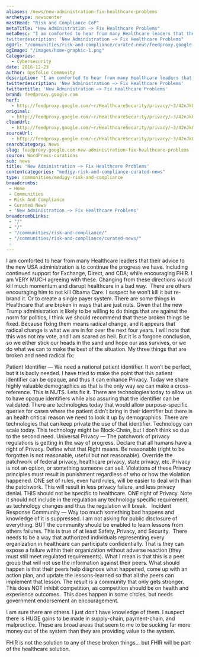 ```yaml
---
aliases: /news/new-administration-fix-healthcare-problems
archetype: newscenter
mastHead: "Risk and Compliance CoP"
metaTitle: "New Administration –> Fix Healthcare Problems"
metaDesc: "I am comforted to hear from many Healthcare leaders that their advice to the new USA administration is to continue the progress we have. Including continued support for Exchange, Direct, and CDA; while encouraging FHIR. I am VERY MUCH agreeing with these. Changing from these directions would kill much momentum&hellip;'
twitterdescription: 'New Administration –> Fix Healthcare Problems"
ogUrl: "/communities/risk-and-compliance/curated-news/feedproxy.google.com-new-administration-fix-healthcare-problems/"
ogImage: "/images/home-graphic-1.png"
Categories:
  - Cybersecurity
date: 2016-12-23
author: Opsfolio Community
description: 'I am comforted to hear from many Healthcare leaders that their advice to the new USA administration is to continue the progress we have. Including continued support for Exchange, Direct, and CDA; while encouraging FHIR. I am VERY MUCH agreeing with these. Changing from these directions would kill much momentum&hellip;'
twitterdescription: 'New Administration –> Fix Healthcare Problems'
twittertitle: 'New Administration –> Fix Healthcare Problems'
brand: feedproxy.google.com
herf:
  - http://feedproxy.google.com/~r/HealthcareSecurity/privacy/~3/42nJkOFkqT8/new-administration-fix-healthcare.html
original:
  - http://feedproxy.google.com/~r/HealthcareSecurity/privacy/~3/42nJkOFkqT8/new-administration-fix-healthcare.html
cleanUrl:
  - http://feedproxy.google.com/~r/HealthcareSecurity/privacy/~3/42nJkOFkqT8/new-administration-fix-healthcare.html
sourceUrl:
  - http://feedproxy.google.com/~r/HealthcareSecurity/privacy/~3/42nJkOFkqT8/new-administration-fix-healthcare.html
searchCategory: News
slug: feedproxy.google.com-new-administration-fix-healthcare-problems
source: WordPress-curations
sub: news
title: 'New Administration –> Fix Healthcare Problems'
contentcategories: "medigy-risk-and-compliance-curated-news"
type: communities/medigy-risk-and-compliance
breadcrumbs:
 - Home
 - Communities
 - Risk And Compliance
 - Curated News
 - 'New Administration –> Fix Healthcare Problems'
breadcrumbLinks:
 - "/"
 - "/"
 - "/communities/risk-and-compliance/"
 - "/communities/risk-and-compliance/curated-news/"
 - 
---
```

I am comforted to hear from many Healthcare leaders that their advice to the new USA administration is to continue the progress we have. Including continued support for Exchange, Direct, and CDA; while encouraging FHIR. I am VERY MUCH agreeing with these. Changing from these directions would kill much momentum and disrupt healthcare in a bad way. &nbsp;There are others encouraging him to not kill Obama Care. I suspect he won&#8217;t kill it but re-brand it. Or to create a single payer system.
There are some things in Healthcare that are broken in ways that are just nuts. Given that the new Trump administration is likely to be willing to do things that are against the norm for politics, I think we should recommend that these broken things be fixed. Because fixing them means radical change, and it appears that radical change is what we are in for over the next four years.
I will note that this was not my vote, and I am scared as hell. But it is a forgone conclusion, so we either stick our heads in the sand and hope our ass survives, or we do what we can to make the best of the situation.
My three things that are broken and need radical fix:

Patient Identifier &#8212; We need a national patient identifier. It won&#8217;t be perfect, but it is badly needed. I have tried to make the point that this patient identifier can be opaque, and thus it can enhance Privacy. Today we share highly valuable demographics as that is the only way we can make a cross-reference. This is NUTS. Lets fix it. There are technologies today to allow us to have opaque identifiers while also assuring that the identifier can be validated. There are technologies today that would allow purpose-specific queries for cases where the patient didn&#8217;t bring in their identifier but there is an health critical reason we need to look it up by demographics. There are technologies that can keep private the use of that identifier. Technology can scale today. This technology might be Block-Chain, but I don&#8217;t think so due to the second need.
Universal Privacy &#8212; The patchwork of privacy regulations is getting in the way of progress. Declare that all humans have a right of Privacy. Define what that Right means. Be reasonable (right to be forgotten is not reasonable, useful but not reasonable). Override the patchwork of federal privacy, healthcare privacy, state privacy, etc. Privacy is not an option, or something someone can sell. Violations of these Privacy principles must result in punishment regardless of who or how the violation happened. ONE set of rules, even hard rules, will be easier to deal with than the patchwork. This will result in less privacy failure, and less privacy denial. THIS should not be specific to healthcare. ONE right of Privacy. Note it should not include in the regulation any technology specific requirement, as technology changes and thus the regulation will break.&nbsp;&nbsp;
Incident Response Community&nbsp;&#8212; Way too much something bad happens and knowledge of it is suppressed. I am not asking for public disclosure of everything. BUT the community should be enabled to learn lessons from others failures. This is true of at least Safety, Privacy, and Security. &nbsp;There needs to be a way that authorized individuals representing every organization in healthcare can participate confidentially. That is they can expose a failure within their organization without adverse reaction (they must still meet regulated requirements). What I mean is that this is a peer group that will not use the information against their peers. What should happen is that their peers help diagnose what happened, come up with an action plan, and update the lessons-learned so that all the peers can implement that lesson. The result is a community that only gets stronger. This does NOT inhibit competition, as competition should be on health and experience outcomes. &nbsp;This does happen in some circles, but needs government endorsement an encouragement.

I am sure there are others. I just don&#8217;t have knowledge of them. I suspect there is HUGE gains to be made in supply-chain, payment-chain, and malpractice. These are broad areas that seem to me to be sucking far more money out of the system than they are providing value to the system.&nbsp;

FHIR is not the solution to any of these broken things&#8230; but FHIR will be part of the healthcare solution.


